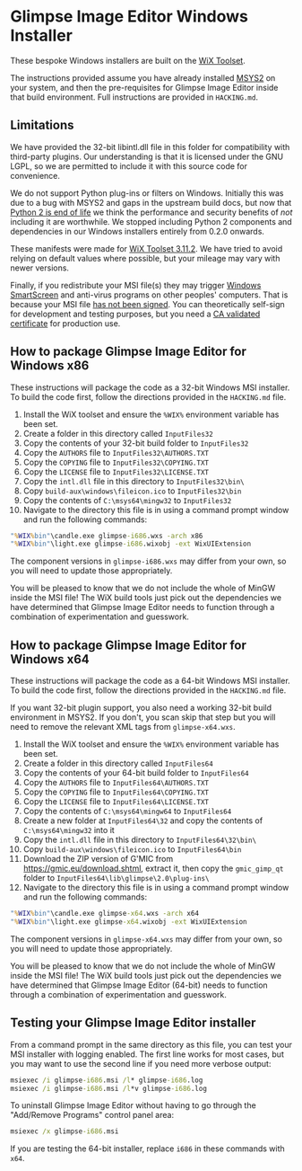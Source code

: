 # Glimpse Image Editor Windows Installer
These bespoke Windows installers are built on the [WiX Toolset](https://wixtoolset.org/).

The instructions provided assume you have already installed [MSYS2](https://www.msys2.org/) on your system, and then the pre-requisites for Glimpse Image Editor inside that build environment. Full instructions are provided in `HACKING.md`.

## Limitations
We have provided the 32-bit libintl.dll file in this folder for compatibility with third-party plugins. Our understanding is that it is licensed under the GNU LGPL, so we are permitted to include it with this source code for convenience.

We do not support Python plug-ins or filters on Windows. Initially this was due to a bug with MSYS2 and gaps in the upstream build docs, but now that [Python 2 is end of life](https://www.python.org/doc/sunset-python-2/) we think the performance and security benefits of *not* including it are worthwhile. We stopped including Python 2 components and dependencies in our Windows installers entirely from 0.2.0 onwards.

These manifests were made for [WiX Toolset 3.11.2](https://github.com/wixtoolset/wix3/releases/tag/wix3112rtm). We have tried to avoid relying on default values where possible, but your mileage may vary with newer versions.

Finally, if you redistribute your MSI file(s) they may trigger [Windows SmartScreen](https://support.microsoft.com/en-us/help/17443/windows-internet-explorer-smartscreen-faq) and anti-virus programs on other peoples' computers. That is because your MSI file [has not been signed](https://wixtoolset.org/documentation/manual/v3/overview/insignia.html). You can theoretically self-sign for development and testing purposes, but you need a [CA validated certificate](https://docs.microsoft.com/en-us/windows-hardware/drivers/dashboard/get-a-code-signing-certificate) for production use.

## How to package Glimpse Image Editor for Windows x86
These instructions will package the code as a 32-bit Windows MSI installer. To build the code first, follow the directions provided in the `HACKING.md` file.

1. Install the WiX toolset and ensure the `%WIX%` environment variable has been set.
2. Create a folder in this directory called `InputFiles32`
3. Copy the contents of your 32-bit build folder to `InputFiles32`
4. Copy the `AUTHORS` file to `InputFiles32\AUTHORS.TXT`
5. Copy the `COPYING` file to `InputFiles32\COPYING.TXT`
6. Copy the `LICENSE` file to `InputFiles32\LICENSE.TXT`
7. Copy the `intl.dll` file in this directory to `InputFiles32\bin\`
8. Copy `build-aux\windows\fileicon.ico` to `InputFiles32\bin`
9. Copy the contents of `C:\msys64\mingw32` to `InputFiles32`
10. Navigate to the directory this file is in using a command prompt window and run the following commands:

```bat
"%WIX%bin"\candle.exe glimpse-i686.wxs -arch x86
"%WIX%bin"\light.exe glimpse-i686.wixobj -ext WixUIExtension
```
The component versions in `glimpse-i686.wxs` may differ from your own, so you will need to update those appropriately. 

You will be pleased to know that we do not include the whole of MinGW inside the MSI file! The WiX build tools just pick out the dependencies we have determined that Glimpse Image Editor needs to function through a combination of experimentation and guesswork.

## How to package Glimpse Image Editor for Windows x64
These instructions will package the code as a 64-bit Windows MSI installer. To build the code first, follow the directions provided in the `HACKING.md` file.

If you want 32-bit plugin support, you also need a working 32-bit build environment in MSYS2. If you don't, you scan skip that step but you will need to remove the relevant XML tags from `glimpse-x64.wxs`.

1. Install the WiX toolset and ensure the `%WIX%` environment variable has been set.
2. Create a folder in this directory called `InputFiles64`
3. Copy the contents of your 64-bit build folder to `InputFiles64`
4. Copy the `AUTHORS` file to `InputFiles64\AUTHORS.TXT`
5. Copy the `COPYING` file to `InputFiles64\COPYING.TXT`
6. Copy the `LICENSE` file to `InputFiles64\LICENSE.TXT`
7. Copy the contents of `C:\msys64\mingw64` to `InputFiles64`
8. Create a new folder at `InputFiles64\32` and copy the contents of `C:\msys64\mingw32` into it
9. Copy the `intl.dll` file in this directory to `InputFiles64\32\bin\`
10. Copy `build-aux\windows\fileicon.ico` to `InputFiles64\bin`
11. Download the ZIP version of G'MIC from https://gmic.eu/download.shtml, extract it, then copy the `gmic_gimp_qt` folder to `InputFiles64\lib\glimpse\2.0\plug-ins\`
12. Navigate to the directory this file is in using a command prompt window and run the following commands:

```bat
"%WIX%bin"\candle.exe glimpse-x64.wxs -arch x64
"%WIX%bin"\light.exe glimpse-x64.wixobj -ext WixUIExtension
```
The component versions in `glimpse-x64.wxs` may differ from your own, so you will need to update those appropriately. 

You will be pleased to know that we do not include the whole of MinGW inside the MSI file! The WiX build tools just pick out the dependencies we have determined that Glimpse Image Editor (64-bit) needs to function through a combination of experimentation and guesswork.

## Testing your Glimpse Image Editor installer
From a command prompt in the same directory as this file, you can test your MSI installer with logging enabled. The first line works for most cases, but you may want to use the second line if you need more verbose output:

```bat
msiexec /i glimpse-i686.msi /l* glimpse-i686.log
msiexec /i glimpse-i686.msi /l*v glimpse-i686.log
```

To uninstall Glimpse Image Editor without having to go through the "Add/Remove Programs" control panel area:

```bat
msiexec /x glimpse-i686.msi
```

If you are testing the 64-bit installer, replace `i686` in these commands with `x64`.
